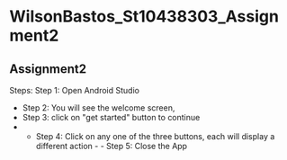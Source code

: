 # WilsonBastos_St10438303_Assignment2
Assignment2
-------------------------------------------------
Steps:
Step 1: Open Android Studio
- Step 2: You will see the welcome screen,
 - Step 3: click on  "get started" button to continue
  -  - Step 4: Click on any one of the three buttons, each will display a different action
    -  - Step 5: Close the App
